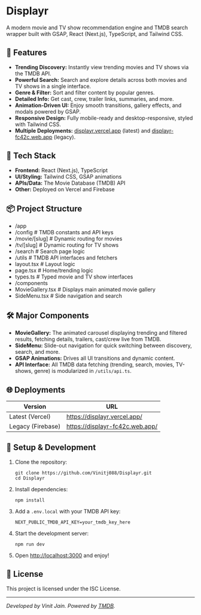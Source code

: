 # Displayr

A modern movie and TV show recommendation engine and TMDB search wrapper built with GSAP, React (Next.js), TypeScript, and Tailwind CSS.

## 🌟 Features

- **Trending Discovery:** Instantly view trending movies and TV shows via the TMDB API.
- **Powerful Search:** Search and explore details across both movies and TV shows in a single interface.
- **Genre & Filter:** Sort and filter content by popular genres.
- **Detailed Info:** Get cast, crew, trailer links, summaries, and more.
- **Animation-Driven UI:** Enjoy smooth transitions, gallery effects, and modals powered by GSAP.
- **Responsive Design:** Fully mobile-ready and desktop-responsive, styled with Tailwind CSS.
- **Multiple Deployments:** [displayr.vercel.app](https://displayr.vercel.app) (latest) and [displayr-fc42c.web.app](https://displayr-fc42c.web.app/) (legacy).

## 🚀 Tech Stack

- **Frontend:** React (Next.js), TypeScript
- **UI/Styling:** Tailwind CSS, GSAP animations
- **APIs/Data:** The Movie Database (TMDB) API
- **Other:** Deployed on Vercel and Firebase

## 📦 Project Structure
- /app
- /config # TMDB constants and API keys
- /movie/[slug] # Dynamic routing for movies
- /tv/[slug] # Dynamic routing for TV shows
- /search # Search page logic
- /utils # TMDB API interfaces and fetchers
- layout.tsx # Layout logic
- page.tsx # Home/trending logic
- types.ts # Typed movie and TV show interfaces
- /components
- MovieGallery.tsx # Displays main animated movie gallery
- SideMenu.tsx # Side navigation and search


## 🛠 Major Components

- **MovieGallery:** The animated carousel displaying trending and filtered results, fetching details, trailers, cast/crew live from TMDB.
- **SideMenu:** Slide-out navigation for quick switching between discovery, search, and more.
- **GSAP Animations:** Drives all UI transitions and dynamic content.
- **API Interface:** All TMDB data fetching (trending, search, movies, TV-shows, genre) is modularized in `/utils/api.ts`.

## 🌐 Deployments

| Version        | URL                                                   |
|----------------|-------------------------------------------------------|
| Latest (Vercel)| https://displayr.vercel.app/                          |
| Legacy (Firebase) | https://displayr-fc42c.web.app/                   |

## 📄 Setup & Development

1. Clone the repository:
    ```
    git clone https://github.com/Vinitj088/Displayr.git
    cd Displayr
    ```
2. Install dependencies:
    ```
    npm install
    ```
3. Add a `.env.local` with your TMDB API key:
    ```
    NEXT_PUBLIC_TMDB_API_KEY=your_tmdb_key_here
    ```
4. Start the development server:
    ```
    npm run dev
    ```
5. Open [http://localhost:3000](http://localhost:3000) and enjoy!

## 📝 License

This project is licensed under the ISC License.

---

_Developed by Vinit Jain. Powered by [TMDB](https://www.themoviedb.org/)._

